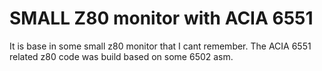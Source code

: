 # SMALL Z80 monitor with ACIA 6551

It is base in some small z80 monitor that I cant remember.
The ACIA 6551 related z80 code was build based on some 6502 asm.
